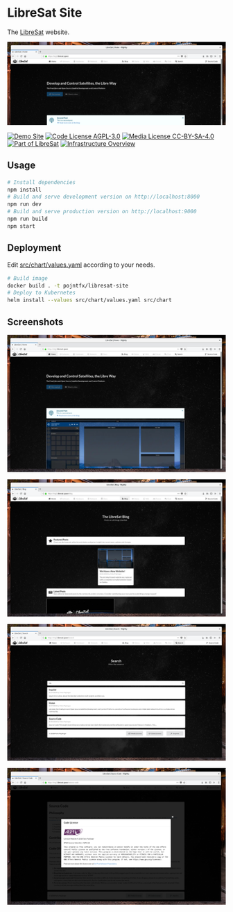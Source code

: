 # LibreSat Site

The [LibreSat](https://libresat.space/) website.

![Home Page Banner](screenshots/banner.png)

[![Demo Site](https://img.shields.io/badge/demo%20site-libresat.space-blue.svg)](https://libresat.space)
[![Code License AGPL-3.0](https://img.shields.io/badge/code%20license-AGPL--3.0-blue.svg)](https://www.gnu.org/licenses/agpl-3.0.en.html)
[![Media License CC-BY-SA-4.0](https://img.shields.io/badge/media%20license-CC--BY--SA--4.0-blue.svg)](https://creativecommons.org/licenses/by-sa/4.0/)
[![Part of LibreSat](https://img.shields.io/badge/part%20of-libresat-blue.svg)](https://gitlab.com/libresat/libresat)
[![Infrastructure Overview](https://img.shields.io/badge/support-infrastructure%20overview-blue.svg)](https://libresat.space/docs/infrastructure)

## Usage

```bash
# Install dependencies
npm install
# Build and serve development version on http://localhost:8000
npm run dev
# Build and serve production version on http://localhost:9000
npm run build
npm start
```

## Deployment

Edit [src/chart/values.yaml](src/chart/values.yaml) according to your needs.

```bash
# Build image
docker build . -t pojntfx/libresat-site
# Deploy to Kubernetes
helm install --values src/chart/values.yaml src/chart
```

## Screenshots

![Home Page](screenshots/home.png)

![Blog](screenshots/blog.png)

![Search](screenshots/search.png)

![License Modal](screenshots/license-modal.png)
